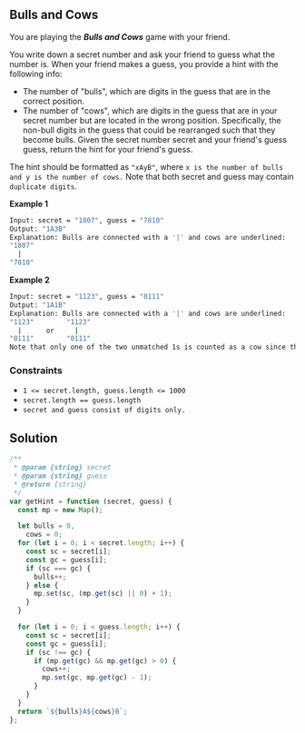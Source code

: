## Bulls and Cows

You are playing the **_Bulls and Cows_** game with your friend.

You write down a secret number and ask your friend to guess what the number is. When your friend makes a guess, you provide a hint with the following info:

- The number of "bulls", which are digits in the guess that are in the correct position.
- The number of "cows", which are digits in the guess that are in your secret number but are located in the wrong position. Specifically, the non-bull digits in the guess that could be rearranged such that they become bulls.
  Given the secret number secret and your friend's guess guess, return the hint for your friend's guess.

The hint should be formatted as `"xAyB"`, where `x is the number of bulls and y is the number of cows.` Note that both secret and guess may contain `duplicate digits`.

**Example 1**

```bash
Input: secret = "1807", guess = "7810"
Output: "1A3B"
Explanation: Bulls are connected with a '|' and cows are underlined:
"1807"
  |
"7810"
```

**Example 2**

```bash
Input: secret = "1123", guess = "0111"
Output: "1A1B"
Explanation: Bulls are connected with a '|' and cows are underlined:
"1123"        "1123"
  |      or     |
"0111"        "0111"
Note that only one of the two unmatched 1s is counted as a cow since the non-bull digits can only be rearranged to allow one 1 to be a bull.
```

### Constraints

- `1 <= secret.length, guess.length <= 1000`
- `secret.length == guess.length`
- `secret and guess consist of digits only.`

## Solution

```javascript
/**
 * @param {string} secret
 * @param {string} guess
 * @return {string}
 */
var getHint = function (secret, guess) {
  const mp = new Map();

  let bulls = 0,
    cows = 0;
  for (let i = 0; i < secret.length; i++) {
    const sc = secret[i];
    const gc = guess[i];
    if (sc === gc) {
      bulls++;
    } else {
      mp.set(sc, (mp.get(sc) || 0) + 1);
    }
  }

  for (let i = 0; i < guess.length; i++) {
    const sc = secret[i];
    const gc = guess[i];
    if (sc !== gc) {
      if (mp.get(gc) && mp.get(gc) > 0) {
        cows++;
        mp.set(gc, mp.get(gc) - 1);
      }
    }
  }
  return `${bulls}A${cows}B`;
};
```
